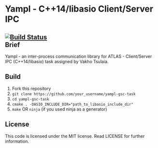 Yampl - C++14/libasio Client/Server IPC
=======================================
[![Build Status](https://travis-ci.org/ntauth/yampl-gsc-task.svg?branch=master)](https://travis-ci.org/ntauth/yampl-gsc-task)    
Brief
-----
Yampl - an inter-process communication library for ATLAS - Client/Server IPC (C++14/libasio) task assigned by Vakho Tsulaia.

Build
-----
1. Fork this repository
2. `git clone https://github.com/your_username/yampl-gsc-task`
3. `cd yampl-gsc-task `
4. `cmake . -DASIO_INCLUDE_DIR="path_to_libasio_include_dir"`
5. `make` OR `ninja` (if you used ninja as a generator)

License
--------
This code is licensed under the MIT license. Read LICENSE for further information.
